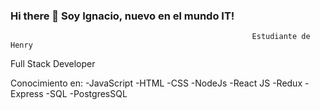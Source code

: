 ### Hi there 👋 Soy Ignacio, nuevo en el mundo IT!
                                                          Estudiante de Henry 


Full Stack Developer

Conocimiento en:
-JavaScript
-HTML
-CSS
-NodeJs
-React JS
-Redux
-Express
-SQL
-PostgresSQL




<!--
**ifreilij/ifreilij** is a ✨ _special_ ✨ repository because its `README.md` (this file) appears on your GitHub profile.

Here are some ideas to get you started:

- 🔭 I’m currently working on ...
- 🌱 I’m currently learning ...
- 👯 I’m looking to collaborate on ...
- 🤔 I’m looking for help with ...
- 💬 Ask me about ...
- 📫 How to reach me: ...
- 😄 Pronouns: ...
- ⚡ Fun fact: ...
-->
